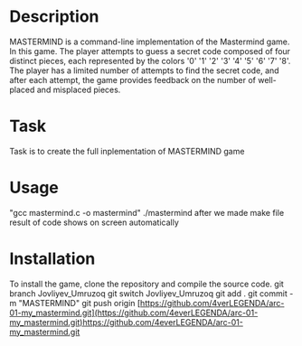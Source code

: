 # Description
MASTERMIND is a command-line implementation of the Mastermind game. In this game.
The player attempts to guess a secret code composed of four distinct pieces, each represented by the colors '0' '1' '2' '3' '4' '5' '6' '7' '8'.
The player has a limited number of attempts to find the secret code, and after each attempt, the game provides feedback on the number of well-placed and misplaced pieces.
# Task
Task is to create the full inplementation of MASTERMIND game
# Usage
"gcc mastermind.c -o mastermind"
./mastermind
after we made make file result of code shows on screen automatically 
# Installation
To install the game, clone the repository and compile the source code.
git branch Jovliyev_Umruzoq
git switch Jovliyev_Umruzoq
git add .
git commit -m "MASTERMIND"
git push origin [https://github.com/4verLEGENDA/arc-01-my_mastermind.git](https://github.com/4everLEGENDA/arc-01-my_mastermind.git)https://github.com/4everLEGENDA/arc-01-my_mastermind.git

